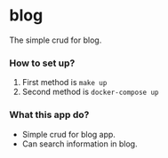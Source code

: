 # blog

The simple crud for blog.

### How to set up?

1) First method is `make up`
2) Second method is `docker-compose up`

### What this app do?

- Simple crud for blog app.
- Can search information in blog.